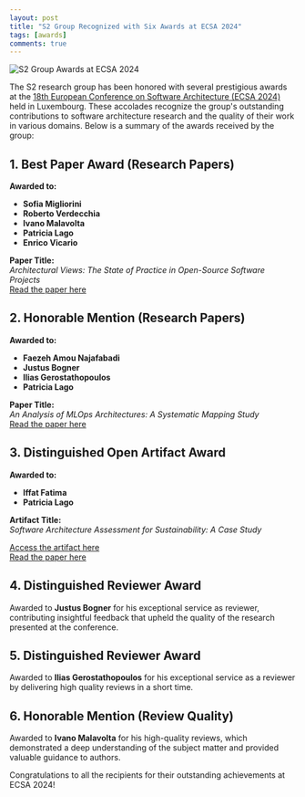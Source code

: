 ```yaml
---
layout: post
title: "S2 Group Recognized with Six Awards at ECSA 2024"
tags: [awards]
comments: true
---
```

![S2 Group Awards at ECSA 2024](/img/awards/ecsa2024-awards.png)

The S2 research group has been honored with several prestigious awards at the [18th European Conference on Software Architecture (ECSA 2024)](https://conf.researchr.org/home/ecsa-2024) held in Luxembourg. These accolades recognize the group's outstanding contributions to software architecture research and the quality of their work in various domains. Below is a summary of the awards received by the group:

## 1. Best Paper Award (Research Papers)

**Awarded to:**

- **Sofia Migliorini**
- **Roberto Verdecchia**
- **Ivano Malavolta**
- **Patricia Lago**
- **Enrico Vicario**

**Paper Title:**  
*Architectural Views: The State of Practice in Open-Source Software Projects*  
[Read the paper here](https://robertoverdecchia.github.io/papers/ECSA_2024.pdf)

## 2. Honorable Mention (Research Papers)

**Awarded to:**

- **Faezeh Amou Najafabadi**
- **Justus Bogner**
- **Ilias Gerostathopoulos**
- **Patricia Lago**

**Paper Title:**  
*An Analysis of MLOps Architectures: A Systematic Mapping Study*  
[Read the paper here](https://arxiv.org/abs/2406.19847)


## 3. Distinguished Open Artifact Award

**Awarded to:**

- **Iffat Fatima**
- **Patricia Lago**

**Artifact Title:**  
*Software Architecture Assessment for Sustainability: A Case Study*

[Access the artifact here](https://zenodo.org/records/11655904)  
[Read the paper here](https://research.vu.nl/ws/portalfiles/portal/329016090/ECSA2024_paper_53.pdf)

## 4. Distinguished Reviewer Award

Awarded to **Justus Bogner** for his exceptional service as reviewer, contributing insightful feedback that upheld the quality of the research presented at the conference.


## 5. Distinguished Reviewer Award

Awarded to **Ilias Gerostathopoulos** for his exceptional service as a reviewer by delivering high quality reviews in a short time.


## 6. Honorable Mention (Review Quality)

Awarded to **Ivano Malavolta** for his high-quality reviews, which demonstrated a deep understanding of the subject matter and provided valuable guidance to authors.


Congratulations to all the recipients for their outstanding achievements at ECSA 2024!

